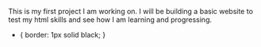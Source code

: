 This is my first project I am working on. I will be building a basic website to test my html skills and see how I am learning and progressing.

* {
    border: 1px solid black;
}